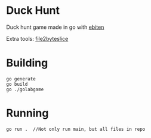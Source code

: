 # Duck Hunt

Duck hunt game made in go with [ebiten](https://github.com/hajimehoshi/ebiten)

Extra tools: [file2byteslice](https://github.com/hajimehoshi/file2byteslice)

# Building

    go generate
    go build
    go ./golabgame

# Running

    go run .  //Not only run main, but all files in repo 